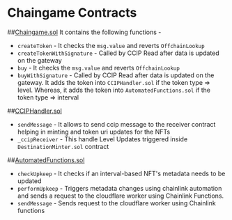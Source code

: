 # Chaingame Contracts

##[Chaingame.sol](/smart-contracts/contracts/Chaingame.sol)
It contains the following functions -
- `createToken` - It checks the `msg.value` and reverts `OffchainLookup`
- `createTokenWithSignature` - Called by CCIP Read after data is updated on the gateway
- `buy` - It checks the `msg.value` and reverts `OffchainLookup`
- `buyWithSignature` - Called by CCIP Read after data is updated on the gateway. It adds the token into `CCIPHandler.sol` if the token type => level. Whereas, it adds the token into `AutomatedFunctions.sol` if the token type => interval

##[CCIPHandler.sol](/smart-contracts/contracts/CCIPHandler.sol)
- `sendMessage` - It allows to send ccip message to the receiver contract helping in minting and token uri updates for the NFTs
- `_ccipReceiver` - This handle Level Updates triggered inside `DestinationMinter.sol` contract

##[AutomatedFunctions.sol](/smart-contracts/contracts/AutomatedFunctions.sol)
- `checkUpkeep` - It checks if an interval-based NFT's metadata needs to be updated
- `performUpkeep` - Triggers metadata changes using chainlink automation and sends a request to the cloudflare worker using Chainlink Functions.
- `sendMessage` - Sends request to the cloudflare worker using Chainlink functions
